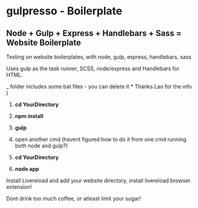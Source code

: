 # gulpresso - Boilerplate 
## Node + Gulp + Express + Handlebars + Sass = Website Boilerplate

Testing on website boilerplates, with node, gulp, express, handlebars, sass

Uses gulp as the task runner, SCSS, node/express and Handlebars for HTML.

_ folder includes some bat files - you can delete it * Thanks Lao for the info )

1. **cd YourDirectory**
2. **npm install**
3. **gulp**

4. open another cmd (havent figured how to do it from one cmd running both node and gulp?)

5. **cd YourDirectory**
6. **node app**

Install Livereload and add your website directory, install livereload browser extension!

Dont drink too much coffee, or atleast limit your sugar!